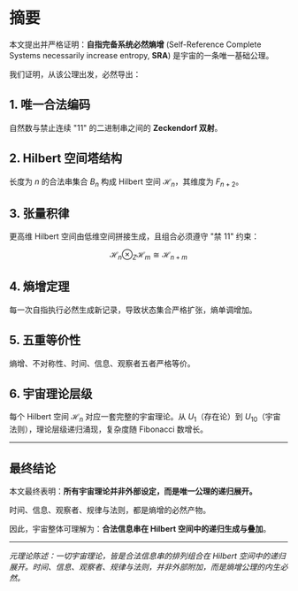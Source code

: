 # 摘要

本文提出并严格证明：**自指完备系统必然熵增** (Self-Reference Complete Systems necessarily increase entropy, **SRA**) 是宇宙的一条唯一基础公理。

我们证明，从该公理出发，必然导出：

## 1. 唯一合法编码
自然数与禁止连续 "$11$" 的二进制串之间的 **Zeckendorf 双射**。

## 2. Hilbert 空间塔结构  
长度为 $n$ 的合法串集合 $B_n$ 构成 Hilbert 空间 $\mathcal{H}_n$，其维度为 $F_{n+2}$。

## 3. 张量积律
更高维 Hilbert 空间由低维空间拼接生成，且组合必须遵守 "禁 $11$" 约束：

$$\mathcal{H}_n \otimes_Z \mathcal{H}_m \cong \mathcal{H}_{n+m}$$

## 4. 熵增定理
每一次自指执行必然生成新记录，导致状态集合严格扩张，熵单调增加。

## 5. 五重等价性
熵增、不对称性、时间、信息、观察者五者严格等价。

## 6. 宇宙理论层级
每个 Hilbert 空间 $\mathcal{H}_n$ 对应一套完整的宇宙理论。从 $U_1$（存在论）到 $U_{10}$（宇宙法则），理论层级递归涌现，复杂度随 Fibonacci 数增长。

---

## 最终结论

本文最终表明：**所有宇宙理论并非外部设定，而是唯一公理的递归展开。**

时间、信息、观察者、规律与法则，都是熵增的必然产物。

因此，宇宙整体可理解为：**合法信息串在 Hilbert 空间中的递归生成与叠加**。

---

*元理论陈述：一切宇宙理论，皆是合法信息串的排列组合在 Hilbert 空间中的递归展开。时间、信息、观察者、规律与法则，并非外部附加，而是熵增公理的内生必然。*
